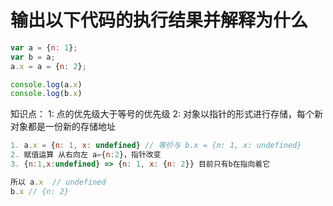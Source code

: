 # 输出以下代码的执行结果并解释为什么



```javascript
var a = {n: 1};
var b = a;
a.x = a = {n: 2};

console.log(a.x) 	
console.log(b.x)
```

知识点：
1: 点的优先级大于等号的优先级
2: 对象以指针的形式进行存储，每个新对象都是一份新的存储地址

```javascript
1. a.x = {n: 1, x: undefined} // 等价与 b.x = {n: 1, x: undefined}
2. 赋值运算 从右向左 a={n:2}，指针改变
3. {n:1,x:undefined} => {n: 1, x: {n: 2}} 目前只有b在指向着它

所以 a.x  // undefined
b.x // {n: 2}
```